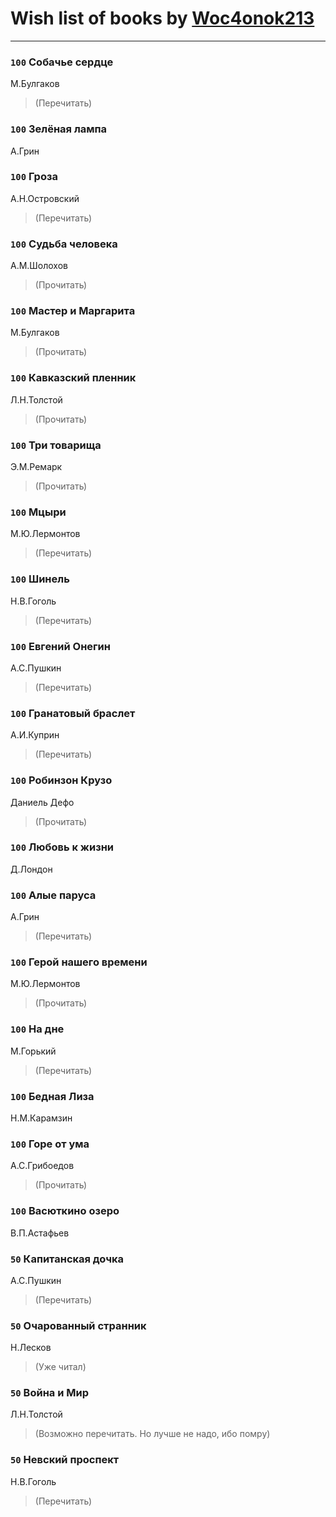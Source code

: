 # Wish list of books by [Woc4onok213](https://plus.google.com/u/0/103474005216004236389/)
---

### `100` Собачье сердце
М.Булгаков
> (Перечитать)

### `100` Зелёная лампа
А.Грин

### `100` Гроза
А.Н.Островский
> (Перечитать)

### `100` Судьба человека
А.М.Шолохов
> (Прочитать)

### `100` Мастер и Маргарита
М.Булгаков
> (Прочитать)

### `100` Кавказский пленник
Л.Н.Толстой
> (Прочитать)

### `100` Три товарища
Э.М.Ремарк
> (Прочитать)

### `100` Мцыри
М.Ю.Лермонтов
> (Перечитать)

### `100` Шинель
Н.В.Гоголь
> (Перечитать)

### `100` Евгений Онегин
А.С.Пушкин
> (Перечитать)

### `100` Гранатовый браслет
А.И.Куприн
> (Перечитать)

### `100` Робинзон Крузо
Даниель Дефо
> (Прочитать)

### `100` Любовь к жизни
Д.Лондон

### `100` Алые паруса
А.Грин
> (Перечитать)

### `100` Герой нашего времени
М.Ю.Лермонтов
> (Прочитать)

### `100` На дне
М.Горький
> (Перечитать)

### `100` Бедная Лиза
Н.М.Карамзин

### `100` Горе от ума
А.С.Грибоедов
> (Прочитать)

### `100` Васюткино озеро
В.П.Астафьев

### `50` Капитанская дочка
А.С.Пушкин
> (Перечитать)

### `50` Очарованный странник
Н.Лесков
> (Уже читал)

### `50` Война и Мир
Л.Н.Толстой
> (Возможно перечитать. Но лучше не надо, ибо помру)

### `50` Невский проспект
Н.В.Гоголь
> (Перечитать)

